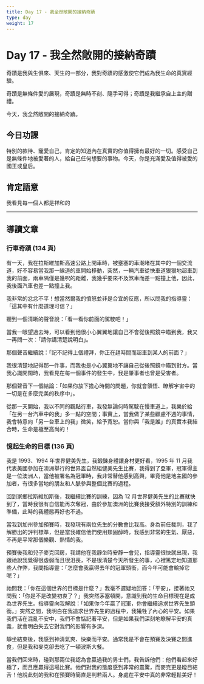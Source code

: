 ```yaml
---
title: Day 17 - 我全然敞開的接納奇蹟
type: day
weight: 17
---
```


# Day 17 - 我全然敞開的接納奇蹟

奇蹟是我與生俱來、天生的一部分，我對奇蹟的感激使它們成為我生命的真實經驗。

奇蹟是無條件愛的展現，奇蹟是無時不刻、隨手可得；奇蹟是我繼承自上主的贈禮。

今天，我全然敞開的接納奇蹟。


## 今日功課

特別的款待、寵愛自己，肯定的知道內在真實的你值得擁有最好的一切。感受自己是無條件地被愛著的人，給自己任何想要的事物。今天，你是充滿愛及值得被愛的國王或皇后。

## 肯定語意

我看見每一個人都是祥和的

---

## 導讀文章

### 行車奇蹟 (134 頁)

有一天，我在拉斯維加斯高速公路上開車時，被壅塞的車潮堵在其中的一個交流道，好不容易當我那一線道的車開始移動，突然，一輛汽車從快車道狠狠地超車到我的前面，兩車隔僅是幾呎的距離，我幾乎要來不及煞車而差一點撞上他，因此，我後面汽車也差一點撞上我。

我非常的忿忿不平！想當然爾我的憤怒並非是合宜的反應，所以問我的指導靈：「這其中有什麼道理可信？」

聽到一個清晰的聲音說：「看一看你前面的駕駛吧！」

當我一眼望過去時，可以看到他很小心翼翼地讓自己不會從後照鏡中瞄到我，我又一再問一次：「請你講清楚說明白」。

那個聲音繼續說：「記不記得上個禮拜，你正在趕時間而超車到某人的前面？」

我很清楚地記得那一件事，而我也是小心翼翼地不讓自己從後照鏡中瞄到對方。當我心識開闊時，我看見在每一個事件的發生中，我是肇事者也曾是受害者。

那個聲音下一個結論：「如果你放下擔心時間的問題，你就會領悟、瞭解宇宙中的一切是在多麼完美的秩序中」。

從那一天開始，我以不同的觀點行車，我發無論何時駕駛在慢車道上，我樂於給「在另一台汽車中的我」多一點的空間；事實上，當我做了某些顧慮不週的事情，我會特意向「另一台車上的我」微笑，給予寬恕。當你與「我是誰」的真實本我結合時，生命是極至高尚的！

### 憶起生命的目標 (136 頁)

我是 1993、1994 年世界健美先生，我鍛鍊身體讓身材更好看，1995 年 11 月我代表美國參加在澳洲舉行的世界盃自然組健美先生比賽，我得到了亞軍，冠軍得主是一位澳洲人，當他被署名為冠軍時，我非常替他感到高興，畢竟他是地主國的參加者，有很多當地的朋友和人脈參與整個比賽的過程。

回到家鄉拉斯維加斯後，我繼續比賽的訓練，因為 12 月世界健美先生的比賽就快到了，當時我很有自信能再次奪冠，由於參加澳洲的比賽我接受額外特別的訓練和準備，此時的我體態再好也不過。

當我到加州參加預賽時，我發現有兩位先生的分數會比我高。身為前任裁判，我了解勝出的評判標準，但是當我確信他們使用類固醇時，我感到非常的生氣、厭惡，不再是平常那個樂觀、熱情的我。

預賽後我和兒子麥克回房，我請他在我靜坐時安靜一會兒，指導靈很快就出現，我跟祂說我覺得很虛弱而且很沮喪，不是很清楚今天所發生的事，心裡篤定地知道那些人作弊，我問指導靈：「怎麼會我贏得去年的冠軍頭銜，而今年可能會輸掉它呢？」

祂問我：「你在這個世界的目標是什麼？」我毫不遲疑地回答：「平安」，接著祂又問我：「你是不是改變初衷了？」我突然茅塞頓開，意識到我的生命目標現在是成為世界先生。指導靈向我解說：「如果你今年贏了冠軍，你會繼續追求世界先生頭銜。」突然之間，我明白在我追求世界先生的過程中，我犧牲了內心的平安。如果我們活在混亂不安中，我們不會惦記著平安，但是如果我們深刻地瞭解平安的真義，就會明白失去它對我們的影響有多深。

靜坐結束後，我感到神清氣爽、快樂而平安。通常我是不會在預賽及決賽之間進食，但是我和麥克卻去吃了一頓波斯大餐。

當我們回來時，碰到那兩位我認為會贏過我的男士們，我告訴他們：他們看起來好極了，而且應贏得這場比賽。他們對我的態度感到非常的震驚，而麥克更是瞠目結舌！他說此刻的我和在預賽時簡直是判若兩人。身處在平安中真的非常輕鬆美好！
